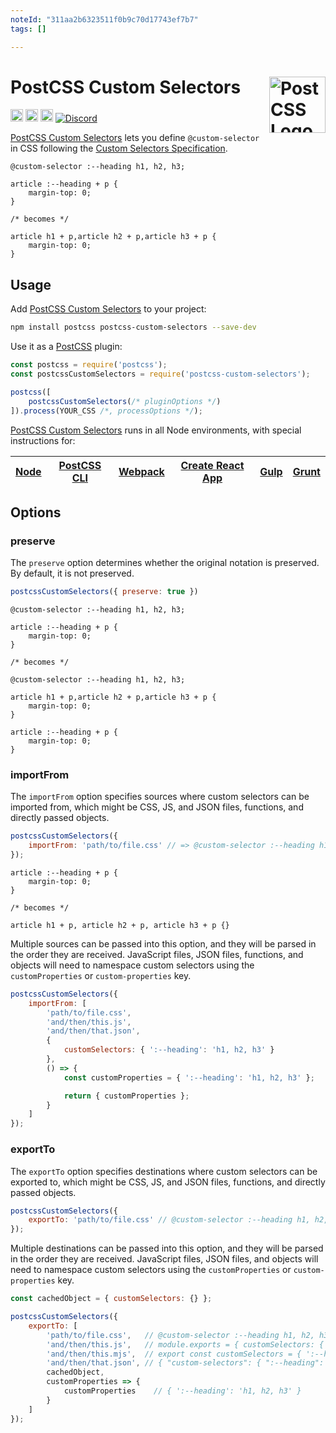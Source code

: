 ```yaml
---
noteId: "311aa2b6323511f0b9c70d17743ef7b7"
tags: []

---
```


# PostCSS Custom Selectors [<img src="https://postcss.github.io/postcss/logo.svg" alt="PostCSS Logo" width="90" height="90" align="right">][postcss]

[<img alt="npm version" src="https://img.shields.io/npm/v/postcss-custom-selectors.svg" height="20">][npm-url] [<img alt="CSS Standard Status" src="https://cssdb.org/images/badges/custom-selectors.svg" height="20">][css-url] [<img alt="Build Status" src="https://github.com/csstools/postcss-plugins/workflows/test/badge.svg" height="20">][cli-url] [<img alt="Discord" src="https://shields.io/badge/Discord-5865F2?logo=discord&logoColor=white">][discord]

[PostCSS Custom Selectors] lets you define `@custom-selector` in CSS following the [Custom Selectors Specification].

```pcss
@custom-selector :--heading h1, h2, h3;

article :--heading + p {
	margin-top: 0;
}

/* becomes */

article h1 + p,article h2 + p,article h3 + p {
	margin-top: 0;
}
```

## Usage

Add [PostCSS Custom Selectors] to your project:

```bash
npm install postcss postcss-custom-selectors --save-dev
```

Use it as a [PostCSS] plugin:

```js
const postcss = require('postcss');
const postcssCustomSelectors = require('postcss-custom-selectors');

postcss([
	postcssCustomSelectors(/* pluginOptions */)
]).process(YOUR_CSS /*, processOptions */);
```

[PostCSS Custom Selectors] runs in all Node environments, with special
instructions for:

| [Node](INSTALL.md#node) | [PostCSS CLI](INSTALL.md#postcss-cli) | [Webpack](INSTALL.md#webpack) | [Create React App](INSTALL.md#create-react-app) | [Gulp](INSTALL.md#gulp) | [Grunt](INSTALL.md#grunt) |
| --- | --- | --- | --- | --- | --- |

## Options

### preserve

The `preserve` option determines whether the original notation
is preserved. By default, it is not preserved.

```js
postcssCustomSelectors({ preserve: true })
```

```pcss
@custom-selector :--heading h1, h2, h3;

article :--heading + p {
	margin-top: 0;
}

/* becomes */

@custom-selector :--heading h1, h2, h3;

article h1 + p,article h2 + p,article h3 + p {
	margin-top: 0;
}

article :--heading + p {
	margin-top: 0;
}
```

### importFrom

The `importFrom` option specifies sources where custom selectors can be
imported from, which might be CSS, JS, and JSON files, functions, and directly
passed objects.

```js
postcssCustomSelectors({
	importFrom: 'path/to/file.css' // => @custom-selector :--heading h1, h2, h3;
});
```

```pcss
article :--heading + p {
	margin-top: 0;
}

/* becomes */

article h1 + p, article h2 + p, article h3 + p {}
```

Multiple sources can be passed into this option, and they will be parsed in the
order they are received. JavaScript files, JSON files, functions, and objects
will need to namespace custom selectors using the `customProperties` or
`custom-properties` key.

```js
postcssCustomSelectors({
	importFrom: [
		'path/to/file.css',
		'and/then/this.js',
		'and/then/that.json',
		{
			customSelectors: { ':--heading': 'h1, h2, h3' }
		},
		() => {
			const customProperties = { ':--heading': 'h1, h2, h3' };

			return { customProperties };
		}
	]
});
```

### exportTo

The `exportTo` option specifies destinations where custom selectors can be
exported to, which might be CSS, JS, and JSON files, functions, and directly
passed objects.

```js
postcssCustomSelectors({
	exportTo: 'path/to/file.css' // @custom-selector :--heading h1, h2, h3;
});
```

Multiple destinations can be passed into this option, and they will be parsed
in the order they are received. JavaScript files, JSON files, and objects will
need to namespace custom selectors using the `customProperties` or
`custom-properties` key.

```js
const cachedObject = { customSelectors: {} };

postcssCustomSelectors({
	exportTo: [
		'path/to/file.css',   // @custom-selector :--heading h1, h2, h3;
		'and/then/this.js',   // module.exports = { customSelectors: { ':--heading': 'h1, h2, h3' } }
		'and/then/this.mjs',  // export const customSelectors = { ':--heading': 'h1, h2, h3' } }
		'and/then/that.json', // { "custom-selectors": { ":--heading": "h1, h2, h3" } }
		cachedObject,
		customProperties => {
			customProperties    // { ':--heading': 'h1, h2, h3' }
		}
	]
});
```

[cli-url]: https://github.com/csstools/postcss-plugins/actions/workflows/test.yml?query=workflow/test
[css-url]: https://cssdb.org/#custom-selectors
[discord]: https://discord.gg/bUadyRwkJS
[npm-url]: https://www.npmjs.com/package/postcss-custom-selectors

[Gulp PostCSS]: https://github.com/postcss/gulp-postcss
[Grunt PostCSS]: https://github.com/nDmitry/grunt-postcss
[PostCSS]: https://github.com/postcss/postcss
[PostCSS Loader]: https://github.com/postcss/postcss-loader
[PostCSS Custom Selectors]: https://github.com/csstools/postcss-plugins/tree/main/plugins/postcss-custom-selectors
[Custom Selectors Specification]: https://drafts.csswg.org/css-extensions/#custom-selectors
